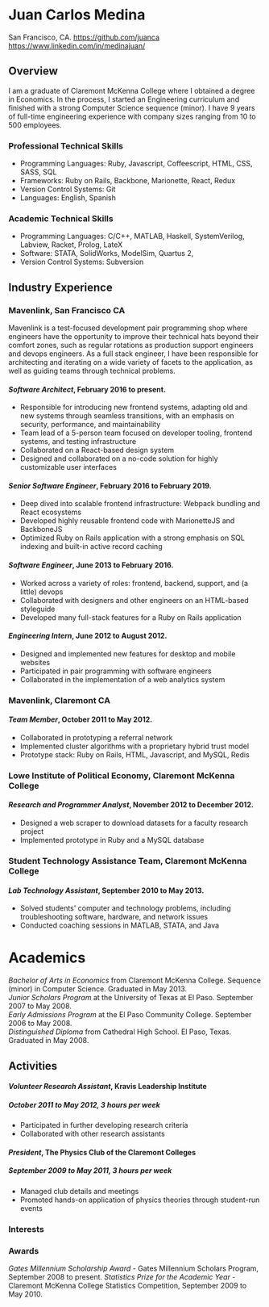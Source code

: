 # Juan Carlos Medina

San Francisco, CA. https://github.com/juanca https://www.linkedin.com/in/medinajuan/

## Overview

I am a graduate of Claremont McKenna College where I obtained a degree in Economics. 
In the process, I started an Engineering curriculum and finished with a strong Computer Science sequence (minor).
I have 9 years of full-time engineering experience with company sizes ranging from 10 to 500 employees. 

### Professional Technical Skills

* Programming Languages:
    Ruby,
    Javascript,
    Coffeescript,
    HTML,
    CSS,
    SASS,
    SQL
* Frameworks:
    Ruby on Rails,
    Backbone,
    Marionette,
    React,
    Redux
* Version Control Systems:
    Git
* Languages: 
    English, 
    Spanish

### Academic Technical Skills

* Programming Languages:
    C/C++,
    MATLAB,
    Haskell,
    SystemVerilog,
    Labview,
    Racket,
    Prolog,
    LateX
* Software:
    STATA,
    SolidWorks,
    ModelSim,
    Quartus 2,
* Version Control Systems:
    Subversion

## Industry Experience

### Mavenlink, San Francisco CA
Mavenlink is a test-focused development pair programming shop where engineers have the opportunity to improve their
technical hats beyond their comfort zones, such as regular rotations as production support engineers and devops
engineers. As a full stack engineer, I have been responsible for architecting and iterating on a wide variety of
facets to the application, as well as guiding teams through technical problems.

#### *Software Architect*, February 2016 to present.

- Responsible for introducing new frontend systems, adapting old and new systems through seamless transitions, with an emphasis on security, performance, and maintainability
- Team lead of a 5-person team focused on developer tooling, frontend systems, and testing infrastructure
- Collaborated on a React-based design system
- Designed and collaborated on a no-code solution for highly customizable user interfaces 

#### *Senior Software Engineer*, February 2016 to February 2019.

- Deep dived into scalable frontend infrastructure: Webpack bundling and React ecosystems
- Developed highly reusable frontend code with MarionetteJS and BackboneJS 
- Optimized Ruby on Rails application with a strong emphasis on SQL indexing and built-in active record caching

#### *Software Engineer*, June 2013 to February 2016.

- Worked across a variety of roles: frontend, backend, support, and (a little) devops
- Collaborated with designers and other engineers on an HTML-based styleguide
- Developed many full-stack features for a Ruby on Rails application
    
#### *Engineering Intern*, June 2012 to August 2012.

* Designed and implemented new features for desktop and mobile websites
* Participated in pair programming with software engineers
* Collaborated in the implementation of a web analytics system

### Mavenlink, Claremont CA
#### *Team Member*, October 2011 to May 2012.

* Collaborated in prototyping a referral network
* Implemented cluster algorithms with a proprietary hybrid trust model
* Prototype stack: Ruby on Rails, HTML, Javascript, and MySQL, Redis

### Lowe Institute of Political Economy, Claremont McKenna College
#### *Research and Programmer Analyst*, November 2012 to December 2012.

* Designed a web scraper to download datasets for a faculty research project
* Implemented prototype in Ruby and a MySQL database

### Student Technology Assistance Team, Claremont McKenna College
#### *Lab Technology Assistant*, September 2010 to May 2013.

* Solved students' computer and technology problems, including troubleshooting software, hardware, and network issues
* Conducted coaching sessions in MATLAB, STATA, and Java

# Academics
*Bachelor of Arts in Economics* from Claremont McKenna College. Sequence (minor) in Computer Science. Graduated in May 2013.  
*Junior Scholars Program* at the University of Texas at El Paso. September 2007 to May 2008.  
*Early Admissions Program* at the El Paso Community College. September 2006 to May 2008.  
*Distinguished Diploma* from Cathedral High School. El Paso, Texas. Graduated in May 2008.


## Activities

#### *Volunteer Research Assistant*, Kravis Leadership Institute
##### October 2011 to May 2012, 3 hours per week

* Participated in further developing research criteria
* Collaborated with other research assistants

#### *President*, The Physics Club of the Claremont Colleges
##### September 2009 to May 2011, 3 hours per week

* Managed club details and meetings
* Promoted hands-on application of physics theories through student-run events

### Interests


### Awards
*Gates Millennium Scholarship Award* - Gates Millennium Scholars Program, September 2008 to present.
*Statistics Prize for the Academic Year* - Claremont McKenna College Statistics Competition, September 2009 to May 2010.
